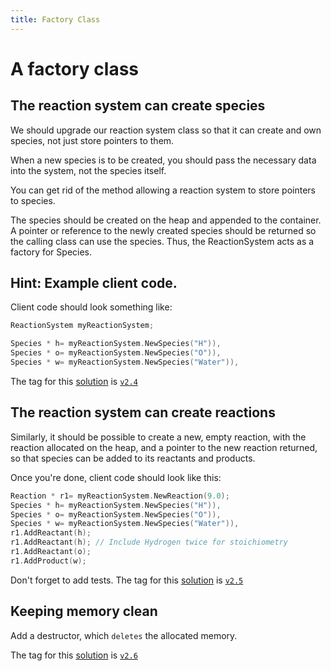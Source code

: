 ```yaml
---
title: Factory Class
---
```


A factory class
===============

The reaction system can create species
--------------------------------------

We should upgrade our reaction system class so that it can create and own species, not just store pointers to them.

When a new species is to be created, you should pass the necessary data into the system, not the species itself.

You can get rid of the method allowing a reaction system to store pointers to species.

The species should be created on the heap and appended to the container. A pointer or reference to the newly created species should be returned
so the calling class can use the species. Thus, the ReactionSystem acts
as a factory for Species.

Hint: Example client code.
--------------------------

Client code should look something like:

``` cpp
ReactionSystem myReactionSystem;

Species * h= myReactionSystem.NewSpecies("H")),
Species * o= myReactionSystem.NewSpecies("O")),
Species * w= myReactionSystem.NewSpecies("Water")),
```

The tag for this [solution](https://github.com/UCL/rsd-cppcourse-example/compare/v2.3...v2.4) is [`v2.4`](https://github.com/UCL/rsd-cppcourse-example/blob/v2.4/reactor/src/ReactionSystem.h)

The reaction system can create reactions
----------------------------------------

Similarly, it should be possible to create a new, empty reaction, with the reaction allocated on the heap, and a pointer to the new reaction returned,
so that species can be added to its reactants and products.

Once you're done, client code should look like this:

``` cpp
Reaction * r1= myReactionSystem.NewReaction(9.0);
Species * h= myReactionSystem.NewSpecies("H")),
Species * o= myReactionSystem.NewSpecies("O")),
Species * w= myReactionSystem.NewSpecies("Water")),
r1.AddReactant(h);
r1.AddReactant(h); // Include Hydrogen twice for stoichiometry
r1.AddReactant(o);
r1.AddProduct(w);
```

Don't forget to add tests.
The tag for this [solution](https://github.com/UCL/rsd-cppcourse-example/compare/v2.4...v2.5) is [`v2.5`](https://github.com/UCL/rsd-cppcourse-example/blob/v2.5/reactor/src/ReactionSystem.h)

Keeping memory clean
------------------

Add a destructor, which `deletes` the allocated memory.

The tag for this [solution](https://github.com/UCL/rsd-cppcourse-example/compare/v2.5...v2.6) is [`v2.6`](https://github.com/UCL/rsd-cppcourse-example/blob/v2.6/reactor/src/ReactionSystem.h)
